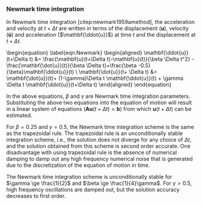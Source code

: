 ### Newmark time integration

In Newmark time integration [citep:newmark1959amethod], the acceleration and velocity at $t+\Delta t$ are written in terms of the displacement ($\mathbf{u}$), velocity ($\mathbf{\dot{u}}$) and acceleration ($\mathbf{\ddot{u}}$) at time $t$ and the displacement at $t+\Delta t$.

\begin{equation} \label{eqn:Newmark}
\begin{aligned}
\mathbf{\ddot{u}}(t+\Delta t) &= \frac{\mathbf{u}(t+\Delta t)-\mathbf{u}(t)}{\beta \Delta t^2} - \frac{\mathbf{\dot{u}}(t)}{\beta \Delta t}+\frac{\beta -0.5}{\beta}\mathbf{\ddot{u}}(t) \\
\mathbf{\dot{u}}(t+ \Delta t) &= \mathbf{\dot{u}}(t)+ (1-\gamma)\Delta t \mathbf{\ddot{u}}(t) + \gamma \Delta t \mathbf{\ddot{u}}(t+\Delta t)
\end{aligned}
\end{equation}

In the above equations, $\beta$ and $\gamma$ are Newmark time integration parameters. Substituting the above two equations into the equation of motion will result in a linear system of equations ($\mathbf{Au}(t+\Delta t) = \mathbf{b}$) from which $\mathbf{u}(t+\Delta t)$ can be estimated.

For $\beta = 0.25$ and $\gamma = 0.5$, the Newmark time integration scheme is the same as the trapezoidal rule. The trapezoidal rule is an unconditionally stable integration scheme, i.e., the solution does not diverge for any choice of $\Delta t$, and the solution obtained from this scheme is second order accurate. One disadvantage with using trapezoidal rule is the absence of numerical damping to damp out any high frequency numerical noise that is generated due to the discretization of the equation of motion in time.

The Newmark time integration scheme is unconditionally stable for $\gamma \ge \frac{1}{2}$ and $\beta \ge \frac{1}{4}\gamma$. For $\gamma > 0.5$, high frequency oscillations are damped out, but the solution accuracy decreases to first order.
